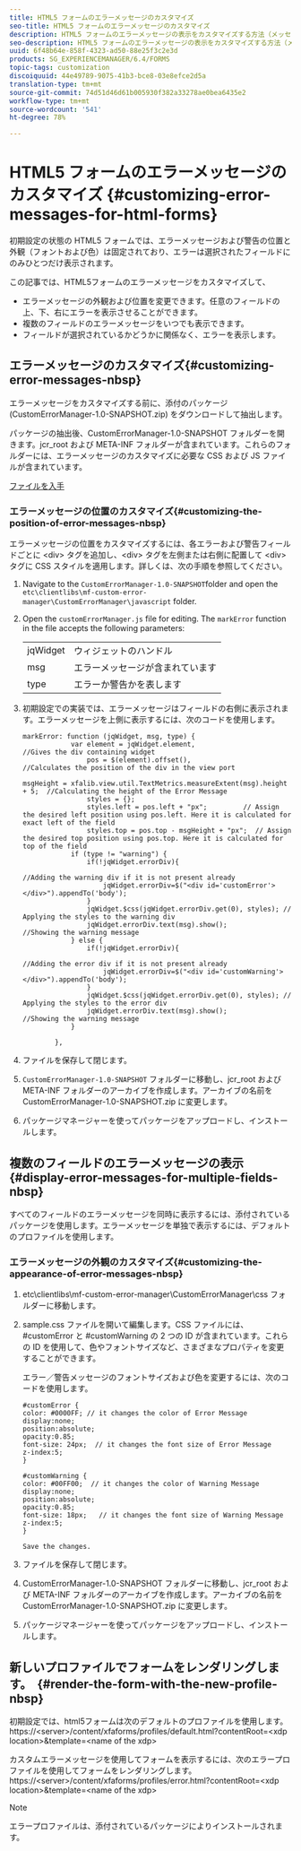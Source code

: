 ```yaml
---
title: HTML5 フォームのエラーメッセージのカスタマイズ
seo-title: HTML5 フォームのエラーメッセージのカスタマイズ
description: HTML5 フォームのエラーメッセージの表示をカスタマイズする方法（メッセージの位置や外観の変更方法を含む）について説明します。
seo-description: HTML5 フォームのエラーメッセージの表示をカスタマイズする方法（メッセージの位置や外観の変更方法を含む）について説明します。
uuid: 6f48b64e-858f-4323-ad50-88e25f3c2e3d
products: SG_EXPERIENCEMANAGER/6.4/FORMS
topic-tags: customization
discoiquuid: 44e49789-9075-41b3-bce8-03e8efce2d5a
translation-type: tm+mt
source-git-commit: 74d51d46d61b005930f382a33278ae0bea6435e2
workflow-type: tm+mt
source-wordcount: '541'
ht-degree: 78%

---
```



# HTML5 フォームのエラーメッセージのカスタマイズ {#customizing-error-messages-for-html-forms}

初期設定の状態の HTML5 フォームでは、エラーメッセージおよび警告の位置と外観（フォントおよび色）は固定されており、エラーは選択されたフィールドにのみひとつだけ表示されます。

この記事では、HTML5フォームのエラーメッセージをカスタマイズして、

* エラーメッセージの外観および位置を変更できます。任意のフィールドの上、下、右にエラーを表示させることができます。
* 複数のフィールドのエラーメッセージをいつでも表示できます。
* フィールドが選択されているかどうかに関係なく、エラーを表示します。

## エラーメッセージのカスタマイズ{#customizing-error-messages-nbsp}

エラーメッセージをカスタマイズする前に、添付のパッケージ (CustomErrorManager-1.0-SNAPSHOT.zip) をダウンロードして抽出します。

パッケージの抽出後、CustomErrorManager-1.0-SNAPSHOT フォルダーを開きます。jcr_root および META-INF フォルダーが含まれています。これらのフォルダーには、エラーメッセージのカスタマイズに必要な CSS および JS ファイルが含まれています。

[ファイルを入手](assets/customerrormanager-1.0-snapshot.zip)

### エラーメッセージの位置のカスタマイズ{#customizing-the-position-of-error-messages-nbsp}

エラーメッセージの位置をカスタマイズするには、各エラーおよび警告フィールドごとに &lt;div> タグを追加し、&lt;div> タグを左側または右側に配置して &lt;div> タグに CSS スタイルを適用します。詳しくは、次の手順を参照してください。

1. Navigate to the `CustomErrorManager-1.0-SNAPSHOT`folder and open the `etc\clientlibs\mf-custom-error-manager\CustomErrorManager\javascript` folder.
1. Open the `customErrorManager.js` file for editing. The `markError` function in the file accepts the following parameters:

   |  |  |
   |---|---|
   | jqWidget | ウィジェットのハンドル |
   | msg | エラーメッセージが含まれています |
   | type | エラーか警告かを表します |

1. 初期設定での実装では、エラーメッセージはフィールドの右側に表示されます。エラーメッセージを上側に表示するには、次のコードを使用します。

   ```
   markError: function (jqWidget, msg, type) {
               var element = jqWidget.element,                                //Gives the div containing widget
                   pos = $(element).offset(),                          //Calculates the position of the div in the view port
                                                                   msgHeight = xfalib.view.util.TextMetrics.measureExtent(msg).height + 5;  //Calculating the height of the Error Message
                   styles = {};
                   styles.left = pos.left + "px";         // Assign the desired left position using pos.left. Here it is calculated for exact left of the field 
                   styles.top = pos.top - msgHeight + "px";  // Assign the desired top position using pos.top. Here it is calculated for top of the field 
               if (type != "warning") {
                   if(!jqWidget.errorDiv){
                                                                                   //Adding the warning div if it is not present already
                       jqWidget.errorDiv=$("<div id='customError'></div>").appendTo('body');
                   }
                   jqWidget.$css(jqWidget.errorDiv.get(0), styles); // Applying the styles to the warning div
                   jqWidget.errorDiv.text(msg).show();                     //Showing the warning message
               } else {
                   if(!jqWidget.errorDiv){
                                                                                   //Adding the error div if it is not present already
                       jqWidget.errorDiv=$("<div id='customWarning'></div>").appendTo('body');
                   }
                   jqWidget.$css(jqWidget.errorDiv.get(0), styles); // Applying the styles to the error div
                   jqWidget.errorDiv.text(msg).show();                     //Showing the warning message
               }
   
           },
   ```

1. ファイルを保存して閉じます。
1. `CustomErrorManager-1.0-SNAPSHOT` フォルダーに移動し、jcr_root および META-INF フォルダーのアーカイブを作成します。アーカイブの名前を CustomErrorManager-1.0-SNAPSHOT.zip に変更します。
1. パッケージマネージャーを使ってパッケージをアップロードし、インストールします。

## 複数のフィールドのエラーメッセージの表示{#display-error-messages-for-multiple-fields-nbsp}

すべてのフィールドのエラーメッセージを同時に表示するには、添付されているパッケージを使用します。エラーメッセージを単独で表示するには、デフォルトのプロファイルを使用します。

### エラーメッセージの外観のカスタマイズ{#customizing-the-appearance-of-error-messages-nbsp}

1. etc\clientlibs\mf-custom-error-manager\CustomErrorManager\css フォルダーに移動します。

1. sample.css ファイルを開いて編集します。CSS ファイルには、#customError と #customWarning の 2 つの ID が含まれています。これらの ID を使用して、色やフォントサイズなど、さまざまなプロパティを変更することができます。

   エラー／警告メッセージのフォントサイズおよび色を変更するには、次のコードを使用します。

   ```
   #customError {
   color: #0000FF; // it changes the color of Error Message
   display:none;
   position:absolute;
   opacity:0.85;
   font-size: 24px;  // it changes the font size of Error Message
   z-index:5;
   }
   
   #customWarning {
   color: #00FF00;  // it changes the color of Warning Message
   display:none;
   position:absolute;
   opacity:0.85;
   font-size: 18px;   // it changes the font size of Warning Message
   z-index:5;
   }
   
   Save the changes.
   ```

1. ファイルを保存して閉じます。
1. CustomErrorManager-1.0-SNAPSHOT フォルダーに移動し、jcr_root および META-INF フォルダーのアーカイブを作成します。アーカイブの名前を CustomErrorManager-1.0-SNAPSHOT.zip に変更します。
1. パッケージマネージャーを使ってパッケージをアップロードし、インストールします。

## 新しいプロファイルでフォームをレンダリングします。  {#render-the-form-with-the-new-profile-nbsp}

初期設定では、html5フォームは次のデフォルトのプロファイルを使用します。 https://&lt;server>/content/xfaforms/profiles/default.html?contentRoot=&lt;xdp location>&amp;template=&lt;name of the xdp>

カスタムエラーメッセージを使用してフォームを表示するには、次のエラープロファイルを使用してフォームをレンダリングします。 https://&lt;server>/content/xfaforms/profiles/error.html?contentRoot=&lt;xdp location>&amp;template=&lt;name of the xdp>

>[!NOTE]
>
>エラープロファイルは、添付されているパッケージによりインストールされます。

